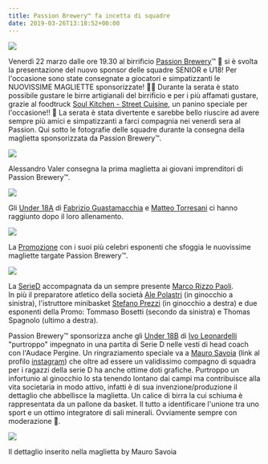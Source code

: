 ```yaml
---
title: Passion Brewery™ fa incetta di squadre
date: 2019-03-26T13:18:52+00:00
---
```

![](http://www.basketgardolo.it/wp-content/uploads/2019/03/Passion-whitelight-blue-v2-1.png)

Venerdì 22 marzo dalle ore 19.30 al birrificio [Passion Brewery](https://www.facebook.com/passionbrewery/)™ 🍻 si è svolta la presentazione del nuovo sponsor delle squadre SENIOR e U18! Per l'occasione sono state consegnate a giocatori e simpatizzanti le NUOVISSIME MAGLIETTE sponsorizzate! 💛💙 Durante la serata è stato possibile gustare le birre artigianali del birrificio e per i più affamati gustare, grazie al foodtruck [Soul Kitchen - Street Cuisine](https://www.facebook.com/soulkitchenstreet/), un panino speciale per l'occasione!! 🍔 La serata è stata divertente e sarebbe bello riuscire ad avere sempre più amici e simpatizzanti a farci compagnia nei venerdì sera al Passion. Qui sotto le fotografie delle squadre durante la consegna della maglietta sponsorizzata da Passion Brewery™.

![](https://i1.wp.com/www.basketgardolo.it/wp-content/uploads/2019/03/DSC_0006.jpg?fit=640%2C424)

Alessandro Valer consegna la prima maglietta ai giovani imprenditori di Passion Brewery™.

![](https://i1.wp.com/www.basketgardolo.it/wp-content/uploads/2019/03/DSC_0879.jpg?fit=640%2C451)

Gli [Under 18A](http://www.basketgardolo.it/under-18-2018-2019/) di [Fabrizio Guastamacchia](http://www.basketgardolo.it/staff/guastamacchia-fabrizio/) e [Matteo Torresani](http://www.basketgardolo.it/staff/torresani-matteo/) ci hanno raggiunto dopo il loro allenamento.

![](https://i0.wp.com/www.basketgardolo.it/wp-content/uploads/2019/03/DSC_0890.jpg?fit=640%2C449)

La [Promozione](http://www.basketgardolo.it/promozione-2018-2019/) con i suoi più celebri esponenti che sfoggia le nuovissime magliette targate Passion Brewery™.

![](https://i1.wp.com/www.basketgardolo.it/wp-content/uploads/2019/03/DSC_0896.jpg?fit=640%2C509)

La [SerieD](http://www.basketgardolo.it/serie-d-2018-2019/) accompagnata da un sempre presente [Marco Rizzo Paoli](http://www.basketgardolo.it/staff/marco-paoli/).  
In più il preparatore atletico della società [Ale Polastri](http://www.basketgardolo.it/staff/polastri-alessandro/) (in ginocchio a sinistra), l'istruttore minibasket [Stefano Prezzi](http://www.basketgardolo.it/staff/stefano-prezzi/) (in ginocchio a destra) e due esponenti della Promo: Tommaso Bosetti (secondo da sinistra) e Thomas Spagnolo (ultimo a destra).

Passion Brewery™ sponsorizza anche gli [Under 18B][1] di [Ivo Leonardelli][2] "purtroppo" impegnato in una partita di Serie D nelle vesti di head coach con l'Audace Pergine. Un ringraziamento speciale va a [Mauro Savoia][3] (link al profilo [instagram][4]) che oltre ad essere un validissimo compagno di squadra per i ragazzi della serie D ha anche ottime doti grafiche. Purtroppo un infortunio al ginocchio lo sta tenendo lontano dai campi ma contribuisce alla vita societaria in modo attivo, infatti è di sua invenzione/produzione il dettaglio che abbellisce la maglietta. Un calice di birra la cui schiuma è rappresentata da un pallone da basket. Il tutto a identificare l'unione tra uno sport e un ottimo integratore di sali minerali. Ovviamente sempre con moderazione 🤣.

![](http://www.basketgardolo.it/wp-content/uploads/2019/03/grafica_BC_Passion_blu-nuovo-1.png)

Il dettaglio inserito nella maglietta by Mauro Savoia

[1]: http://www.basketgardolo.it/under-18-b-2018-2019/
[2]: http://www.basketgardolo.it/staff/ivo-j-leonardelli/
[3]: http://www.basketgardolo.it/player/savoia-mauro/
[4]: https://www.instagram.com/mauro.sav/?hl=it